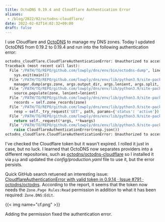 ```yaml
---
title: OctoDNS 0.19.4 and Cloudflare Authentication Error
aliases:
 - /blog/2022/02/octodns-cloudflare/
date: 2022-02-02T14:02:32+09:00
draft: false
---
```


I use Cloudflare and [OctoDNS](https://github.com/octodns/octodns) to manage my DNS zones. Today I updated OctoDNS from 0.19.2 to 0.19.4 and run into the following authentication error:

```python
octodns_cloudflare.CloudflareAuthenticationError: Unauthorized to access requested resource
Traceback (most recent call last):
  File "/PATH/TO/REPO/github.com/lowply/dns/env/bin/octodns-dump", line 8, in <module>
    sys.exit(main())
  File "/PATH/TO/REPO/github.com/lowply/dns/env/lib/python3.9/site-packages/octodns/cmds/dump.py", line 34, in main
    manager.dump(args.zone, args.output_dir, args.lenient, args.split,
  File "/PATH/TO/REPO/github.com/lowply/dns/env/lib/python3.9/site-packages/octodns/manager.py", line 519, in dump
    source.populate(zone, lenient=lenient)
  File "/PATH/TO/REPO/github.com/lowply/dns/env/lib/python3.9/site-packages/octodns_cloudflare/__init__.py", line 328, in populate
    records = self.zone_records(zone)
  File "/PATH/TO/REPO/github.com/lowply/dns/env/lib/python3.9/site-packages/octodns_cloudflare/__init__.py", line 291, in zone_records
    resp = self._try_request('GET', path, params={'status': 'active'})
  File "/PATH/TO/REPO/github.com/lowply/dns/env/lib/python3.9/site-packages/octodns_cloudflare/__init__.py", line 84, in _try_request
    return self._request(*args, **kwargs)
  File "/PATH/TO/REPO/github.com/lowply/dns/env/lib/python3.9/site-packages/octodns_cloudflare/__init__.py", line 105, in _request
    raise CloudflareAuthenticationError(resp.json())
octodns_cloudflare.CloudflareAuthenticationError: Unauthorized to access requested resource
```

I've checked the Cloudflare token but it wasn't expired. I rolled it just in case, but no luck. I learned that OctoDNS now separates providers into a different repositories, such as [octodns/octodns-cloudflare](https://github.com/octodns/octodns-cloudflare) so I installed it via `pip` and updated the _config/production.yaml_ file to use it, but the error persists.

Quick GitHub search retuened an interesting issue: [CloudflareAuthenticationError with valid token in 0.9.14 · Issue #791 · octodns/octodns](https://github.com/octodns/octodns/issues/791). According to the report, it seems that the token now needs the `Zone.Page Rules:Read` permission in addition to what it has been required: `Zone.DNS:Edit`.

{{< img name="cf.png" >}}

Adding the permission fixed the authentication error.
